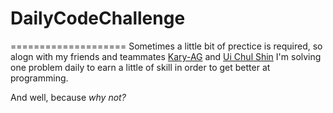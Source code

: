 # DailyCodeChallenge
====================
Sometimes a little bit of prectice is required, so alogn with my friends and teammates [Kary-AG](https://github.com/Kary-AG) and [Ui Chul Shin](https://github.com/shucshin) I'm solving one problem daily to earn a little of skill in order to get better at programming.

And well, because _why not?_
